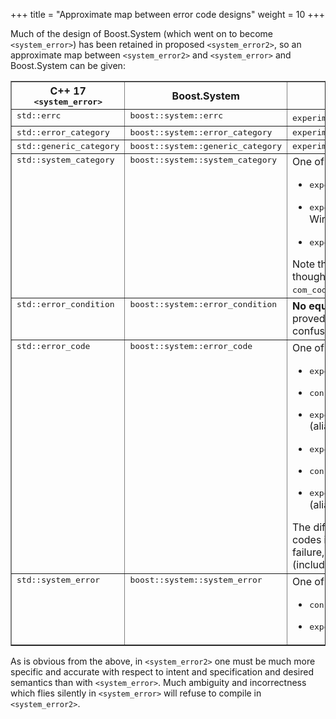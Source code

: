 +++
title = "Approximate map between error code designs"
weight = 10
+++

Much of the design of Boost.System (which went on to become `<system_error>`)
has been retained in proposed `<system_error2>`, so an approximate map between
`<system_error2>` and `<system_error>` and Boost.System can be given:

<table width="100%" cellpadding="5" border="1">
<colgroup>
 <col width="25%">
 <col width="25%">
 <col width="50%">
</colgroup>
<tr><th>C++ 17 <tt>&lt;system_error&gt;</tt><th>Boost.System<th>Proposed <tt>&lt;system_error2&gt;</tt>
<tr>
 <td style="vertical-align: top;"><tt>std::errc</tt>
 <td style="vertical-align: top;"><tt>boost::system::errc</tt>
 <td style="vertical-align: top;"><tt>experimental::errc</tt> (almost identical)
<tr>
 <td style="vertical-align: top;"><tt>std::error_category</tt>
 <td style="vertical-align: top;"><tt>boost::system::error_category</tt>
 <td style="vertical-align: top;"><tt>experimental::status_code_domain</tt>
<tr>
 <td style="vertical-align: top;"><tt>std::generic_category</tt>
 <td style="vertical-align: top;"><tt>boost::system::generic_category</tt>
 <td style="vertical-align: top;"><tt>experimental::generic_code_domain</tt>
<tr>
 <td style="vertical-align: top;"><tt>std::system_category</tt>
 <td style="vertical-align: top;"><tt>boost::system::system_category</tt>
 <td style="vertical-align: top;">One of:<ul>
  <li><tt>experimental::posix_code_domain</tt> (POSIX systems)<p>
  <li><tt>experimental::win32_code_domain</tt> (Microsoft Windows)<p>
  <li><tt>experimental::nt_code_domain</tt> (Microsoft Windows)
 </ul>
 Note that there are more precanned code categories though they require additional header inclusions:
<tt>com_code</tt>, <tt>getaddrinfo_code</tt>.
<tr>
 <td style="vertical-align: top;"><tt>std::error_condition</tt>
 <td style="vertical-align: top;"><tt>boost::system::error_condition</tt>
 <td style="vertical-align: top;"><b>No equivalent</b> (deliberately removed as hindsight proved it to be a design mistake leading to much confusing and hard to audit for correctness code)
<tr>
 <td style="vertical-align: top;"><tt>std::error_code</tt>
 <td style="vertical-align: top;"><tt>boost::system::error_code</tt>
 <td style="vertical-align: top;">One of:<ul>
  <li><tt>experimental::status_code&lt;DomainType&gt;</tt><p>
  <li><tt>const experimental::status_code&lt;void&gt; &amp;</tt><p>
  <li><tt>experimental::status_code&lt;erased&lt;intptr_t&gt;&gt;</tt> (aliased to <tt>experimental::system_code</tt>)<p>
  <li><tt>experimental::errored_status_code&lt;DomainType&gt;</tt><p>
  <li><tt>const experimental::errored_status_code&lt;void&gt; &amp;</tt><p>
  <li><tt>experimental::errored_status_code&lt;erased&lt;intptr_t&gt;&gt;</tt> (aliased to <tt>experimental::error</tt>)
 </ul>
 The difference between status codes and errored status codes is that the latter are guaranteed
 to refer to a failure, whereas the former may refer to a success (including warnings and informationals).
<tr>
 <td style="vertical-align: top;"><tt>std::system_error</tt>
 <td style="vertical-align: top;"><tt>boost::system::system_error</tt>
 <td style="vertical-align: top;">One of:<ul>
  <li><tt>const experimental::status_error&lt;void&gt; &amp;</tt><p>
  <li><tt>experimental::status_error&lt;DomainType&gt;</tt>
 </ul>
</table>

As is obvious from the above, in `<system_error2>` one must be much more specific and accurate
with respect to intent and specification and desired semantics than with `<system_error>`. Much
ambiguity and incorrectness which flies silently in `<system_error>` will
refuse to compile in `<system_error2>`.
